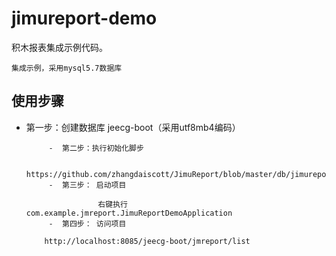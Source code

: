 # jimureport-demo

积木报表集成示例代码。

```
集成示例，采用mysql5.7数据库
```




使用步骤
-----------------------------------

-  第一步：创建数据库 jeecg-boot（采用utf8mb4编码）
               
            -  第二步：执行初始化脚步
            
                       https://github.com/zhangdaiscott/JimuReport/blob/master/db/jimureport.mysql5_7.create.sql
            -  第三步： 启动项目
            
                       右键执行com.example.jmreport.JimuReportDemoApplication
            -  第四步： 访问项目

           http://localhost:8085/jeecg-boot/jmreport/list
           






